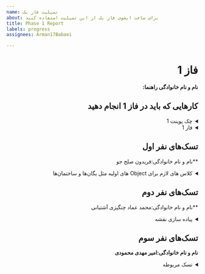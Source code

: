 ```yaml
---
name: تمپلیت فاز یک
about: برای ساخت ایشوی فاز یک از این تمپلیت استفاده کنید
title: Phase 1 Report
labels: progress
assignees: Arman17Babaei

---
```


<div dir="rtl" align='right'>

# فاز 1
**نام و نام خانوادگی راهنما:**

## کارهایی که باید در فاز 1 انجام دهید

<details>
  <summary>چک پوینت 1</summary>

- کامل کردن منو ها (تمپلیت)
- قابلیت ساخت اکانت 
- وجود دیتابیس User ها
- پیاده کردن Map بازی و معماری(لزومی به پیاده سازی کامل نیست صرفا تقریبا مشخص باشد چه تابعایی و چه چیزهایی لازم است)
- کلاس های لازم برای Object های اولیه مثل یگان‌ها و ساختمان‌ها
  <div dir="ltr" align='right'>

  1. [ ] شروع نشده
  2. [ ] در حال انجام
  3. [ X] تمام شده
  </div>
</details>

<details>
  <summary>فاز 1</summary>

- موارد باقی مانده از پیاده سازی فاز اول پروژه
  
  <div  dir="ltr" align='right'>
  
  1. [ ] شروع نشده
  2. [X ] در حال انجام
  3. [ ] تمام شده
     </div>
</details>

## تسک‌های نفر اول

  **نام و نام خانوادگی:فریدون صلح جو 
<details>
  <summary> کلاس های لازم برای Object های اولیه مثل یگان‌ها و ساختمان‌ها</summary>

  <div dir="ltr" align='right'>

  1. [ ] شروع نشده
  2. [] در حال انجام
  3. [ X] تمام شده
  </div>
</details>

## تسک‌های نفر دوم

  **نام و نام خانوادگی:محمد عماد چنگیزی آشتیانی
<details>
  <summary>پیاده سازی نقشه</summary>

  <div dir="ltr" align='right'>

  1. [ ] شروع نشده
  2. [] در حال انجام
  3. [ X] تمام شده
  </div>
</details>

## تسک‌های نفر سوم

  **نام و نام خانوادگی:امیر مهدی محمودی**
<details>
  <summary>تسک مربوطه</summary>

  <div dir="ltr" align='right'>

  1. [سامانه کاربران ] شروع نشده
  2. [تجارت بین حکومت ها ] شروع نشده
  3. [فروشگاه ] شروع نشده
  </div>
</details>
</div>

